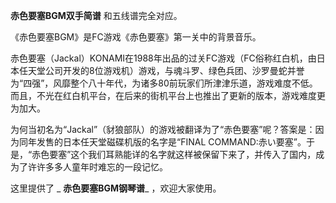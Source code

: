 

**赤色要塞BGM双手简谱** 和五线谱完全对应。  
  
《赤色要塞BGM》是FC游戏《赤色要塞》第一关中的背景音乐。  
  
赤色要塞（Jackal）KONAMI在1988年出品的过关FC游戏（FC俗称红白机，由日本任天堂公司开发的8位游戏机）游戏，与魂斗罗、绿色兵团、沙罗曼蛇并誉为“四强”，风靡整个八十年代，为诸多80前玩家们所津津乐道，游戏难度不低。而且，不光在红白机平台，在后来的街机平台上也推出了更新的版本，游戏难度更为加大。  
  
为何当初名为“Jackal”（豺狼部队）的游戏被翻译为了“赤色要塞”呢？答案是：因为同年发售的日本任天堂磁碟机版的名字是“FINAL
COMMAND:赤い要塞”。于是，“赤色要塞”这个我们耳熟能详的名字就这样被保留下来了，并传入了国内，成为了许许多多人童年时难忘的一段记忆。  
  
这里提供了 _ **赤色要塞BGM钢琴谱**_ ，欢迎大家使用。

